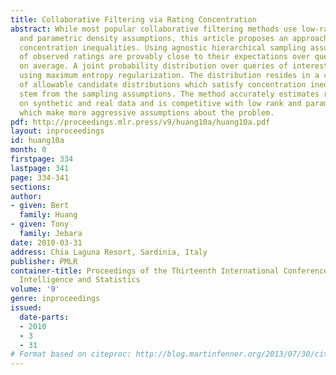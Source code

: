 ```yaml
---
title: Collaborative Filtering via Rating Concentration
abstract: While most popular collaborative filtering methods use low-rank matrix factorization
  and parametric density assumptions, this article proposes an approach based on distribution-free
  concentration inequalities. Using agnostic hierarchical sampling assumptions, functions
  of observed ratings are provably close to their expectations over query ratings,
  on average. A joint probability distribution over queries of interest is estimated
  using maximum entropy regularization. The distribution resides in a convex hull
  of allowable candidate distributions which satisfy concentration inequalities that
  stem from the sampling assumptions. The method accurately estimates rating distributions
  on synthetic and real data and is competitive with low rank and parametric methods
  which make more aggressive assumptions about the problem.
pdf: http://proceedings.mlr.press/v9/huang10a/huang10a.pdf
layout: inproceedings
id: huang10a
month: 0
firstpage: 334
lastpage: 341
page: 334-341
sections: 
author:
- given: Bert
  family: Huang
- given: Tony
  family: Jebara
date: 2010-03-31
address: Chia Laguna Resort, Sardinia, Italy
publisher: PMLR
container-title: Proceedings of the Thirteenth International Conference on Artificial
  Intelligence and Statistics
volume: '9'
genre: inproceedings
issued:
  date-parts:
  - 2010
  - 3
  - 31
# Format based on citeproc: http://blog.martinfenner.org/2013/07/30/citeproc-yaml-for-bibliographies/
---
```

